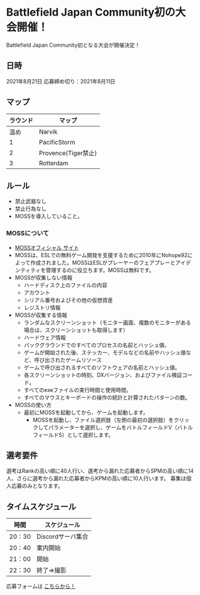 # Battlefield Japan Community初の大会開催！

Battlefield Japan Community初となる大会が開催決定！

## 日時
2021年8月21日
応募締め切り：2021年8月11日

## マップ

|ラウンド|マップ|
| ---- | ---- |
|温め|Narvik|
|1|PacificStorm|
|2|Provence(Tiger禁止)|
|3|Rotterdam|

## ルール
- 禁止武器なし
- 禁止行為なし
- MOSSを導入していること。

### MOSSについて
- [MOSSオフィシャル サイト](https://nohope.eu)
- MOSSは、ESLでの無料ゲーム開発を支援するために2010年にNohope92によって作成されました。MOSSはESLがプレーヤーのフェアプレーとアイデンティティを管理するのに役立ちます。MOSSは無料です。
- MOSSが収集しない情報
  - ハードディスク上のファイルの内容
  - アカウント
  - シリアル番号およびその他の仮想資産
  - レジストリ情報
- MOSSが収集する情報
  - ランダムなスクリーンショット（モニター画面、複数のモニターがある場合は、スクリーンショットも取得します）
  - ハードウェア情報
  - バックグラウンドでのすべてのプロセスの名前とハッシュ値。
  - ゲームが開始された後、ステッカー、モデルなどの名前やハッシュ値など、呼び出されたゲームリソース
  - ゲームで呼び出されるすべてのソフトウェアの名前とハッシュ値。
  - 各スクリーンショットの時刻、DXバージョン、およびファイル検証コード。
  - すべてのexeファイルの実行時間と使用時間。
  - すべてのマウスとキーボードの操作の統計と計算されたパターンの数。
- MOSSの使い方
  - 最初にMOSSを起動してから、ゲームを起動します。
    - MOSSを起動し、ファイル選択肢（左側の最初の選択肢）をクリックしてパラメーターを選択し、ゲームをバトルフィールドV（バトルフィールド5）として選択します。

## 選考要件
選考はRankの高い順に40人行い、選考から漏れた応募者からSPMの高い順に14人、さらに選考から漏れた応募者からKPMの高い順に10人行います。
募集は個人応募のみとなります。

## タイムスケジュール

| 時間 | スケジュール |
| ---- | ---- |
|20：30|Discordサーバ集合|
|20：40|案内開始|
|21：00|開始|
|22：30|終了⇒撮影|

応募フォームは [こちらから！](https://docs.google.com/forms/d/e/1FAIpQLSc_mlMdYRW-7riQ7cyyM124nCj2pyAqWvxq3pjIS0ZI7dPYRQ/viewform)